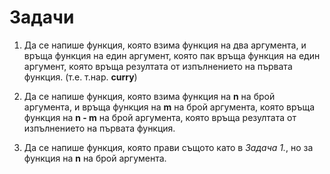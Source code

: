 Задачи
======

1. Да се напише функция, която взима функция на два аргумента, и връща функция
   на един аргумент, която пак връща функция на един аргумент, която връща
   резултата от изпълнението на първата функция.  (т.е. т.нар. **curry**)

2. Да се напише функция, която взима функция на **n** на брой аргумента, и връща
   функция на **m** на брой аргумента, която връща функция на **n - m** на брой
   аргумента, която връща резултата от изпълнението на първата функция.

3. Да се напише функция, която прави същото като в *Задача 1.*, но за функция
   на **n** на брой аргумента.
